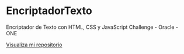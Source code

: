 # EncriptadorTexto
Encriptador de Texto con HTML, CSS y JavaScript
Challenge - Oracle - ONE

<a href="https://gerardominic.github.io/EncriptadorTexto/">Visualiza mi repositorio</a>
